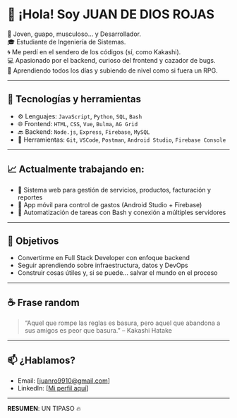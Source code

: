 # 👋 ¡Hola! Soy JUAN DE DIOS ROJAS

💪 Joven, guapo, musculoso... y Desarrollador.  
🎓 Estudiante de Ingeniería de Sistemas.  
🌀 Me perdí en el sendero de los códigos (sí, como Kakashi).  
💻 Apasionado por el backend, curioso del frontend y cazador de bugs.  
🧠 Aprendiendo todos los días y subiendo de nivel como si fuera un RPG.

---

## 🧰 Tecnologías y herramientas

- ⚙️ Lenguajes: `JavaScript`, `Python`, `SQL`, `Bash`
- 🌐 Frontend: `HTML`, `CSS`, `Vue`, `Bulma`, `AG Grid`
- 🔙 Backend: `Node.js`, `Express`, `Firebase`, `MySQL`
- 🔧 Herramientas: `Git`, `VSCode`, `Postman`, `Android Studio`, `Firebase Console`

---

## 📈 Actualmente trabajando en:

- 🧾 Sistema web para gestión de servicios, productos, facturación y reportes
- 📱 App móvil para control de gastos (Android Studio + Firebase)
- 🧪 Automatización de tareas con Bash y conexión a múltiples servidores

---

## 🚀 Objetivos

- Convertirme en Full Stack Developer con enfoque backend  
- Seguir aprendiendo sobre infraestructura, datos y DevOps  
- Construir cosas útiles y, si se puede... salvar el mundo en el proceso

---

## ☕ Frase random

> “Aquel que rompe las reglas es basura, pero aquel que abandona a sus amigos es peor que basura.” – Kakashi Hatake

---

## 📫 ¿Hablamos?

- Email: [juanro9910@gmail.com]  
- LinkedIn: [[Mi perfil aquí](https://www.linkedin.com/in/juan-de-dios-rojas-ni%C3%B1o-806148206/)]  

---

**RESUMEN**: UN TIPASO 🔥

